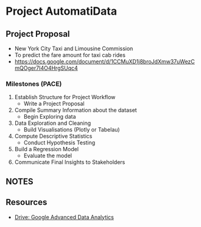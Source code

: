 # Project AutomatiData
<!-- markdownlint-disable MD034 MD033 -->

## Project Proposal

- New York City Taxi and Limousine Commission
- To predict the fare amount for taxi cab rides
- https://docs.google.com/document/d/1CCMuXD1j8broJdXmw37uWezCmQOger7I4O4HrgSUqc4

### Milestones (PACE)

1. Establish Structure for Project Workflow
   - Write a Project Proposal
2. Compile Summary Information about the dataset
   - Begin Exploring data
3. Data Exploration and Cleaning
   - Build Visualisations (Plotly or Tabelau)
4. Compute Descriptive Statistics
   - Conduct Hypothesis Testing
5. Build a Regression Model
   - Evaluate the model
6. Communicate Final Insights to Stakeholders

## NOTES

## Resources

- [Drive: Google Advanced Data Analytics](https://drive.google.com/drive/u/0/folders/13yQ4PqNDD_h3zUljxDNlqXNS-lb_K6Iy)
